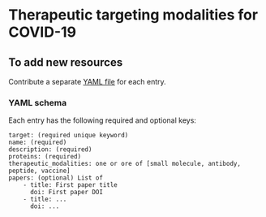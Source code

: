 # Therapeutic targeting modalities for COVID-19

## To add new resources

Contribute a separate [YAML file](https://yaml.org/) for each entry.

### YAML schema

Each entry has the following required and optional keys:
```
target: (required unique keyword)
name: (required)
description: (required)
proteins: (required)
therapeutic_modalities: one or ore of [small molecule, antibody, peptide, vaccine]
papers: (optional) List of 
    - title: First paper title
      doi: First paper DOI
    - title: ...
      doi: ...
```
